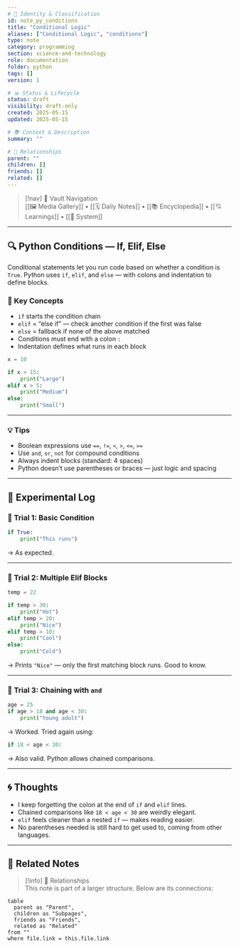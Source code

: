 ```yaml
---
# 📄 Identity & Classification
id: note_py_conditions
title: "Conditional Logic"
aliases: ["Conditional Logic", "conditions"]
type: note
category: programming
section: science-and-technology
role: documentation
folder: python
tags: []
version: 1

# 📊 Status & Lifecycle
status: draft
visibility: draft-only
created: 2025-05-15
updated: 2025-05-15

# 📚 Context & Description
summary: ""

# 🧱 Relationships
parent: ""
children: []
friends: []
related: []
---
```



> [!nav] 🧱 Vault Navigation  
> [[🖼 Media Gallery]] • [[🗓 Daily Notes]] • [[📚 Encyclopedia]] • [[💘 Learnings]] • [[🧠 System]]

---


## 🔍 Python Conditions — If, Elif, Else

Conditional statements let you run code based on whether a condition is `True`. Python uses `if`, `elif`, and `else` — with colons and indentation to define blocks.

### 🧠 Key Concepts

- `if` starts the condition chain
- `elif` = “else if” — check another condition if the first was false
- `else` = fallback if none of the above matched
- Conditions must end with a colon `:`
- Indentation defines what runs in each block

```python
x = 10

if x > 15:
    print("Large")
elif x > 5:
    print("Medium")
else:
    print("Small")
```

---

### 💡 Tips

- Boolean expressions use `==`, `!=`, `<`, `>`, `<=`, `>=`
- Use `and`, `or`, `not` for compound conditions
- Always indent blocks (standard: 4 spaces)
- Python doesn’t use parentheses or braces — just logic and spacing

---

## 🧪 Experimental Log

### 🔸 Trial 1: Basic Condition

```python
if True:
    print("This runs")
```

→ As expected.

---

### 🔸 Trial 2: Multiple Elif Blocks

```python
temp = 22

if temp > 30:
    print("Hot")
elif temp > 20:
    print("Nice")
elif temp > 10:
    print("Cool")
else:
    print("Cold")
```

→ Prints `"Nice"` — only the first matching block runs. Good to know.

---

### 🔸 Trial 3: Chaining with `and`

```python
age = 25
if age > 18 and age < 30:
    print("Young adult")
```

→ Worked. Tried again using:

```python
if 18 < age < 30:
```

→ Also valid. Python allows chained comparisons.

---

## 🌀 Thoughts

- I keep forgetting the colon at the end of `if` and `elif` lines.
- Chained comparisons like `18 < age < 30` are weirdly elegant.
- `elif` feels cleaner than a nested `if` — makes reading easier.
- No parentheses needed is still hard to get used to, coming from other languages.

---

## 🔗 Related Notes

> [!info] 🧠 Relationships  
> This note is part of a larger structure. Below are its connections:

```dataview
table
  parent as "Parent",
  children as "Subpages",
  friends as "Friends",
  related as "Related"
from ""
where file.link = this.file.link
```
